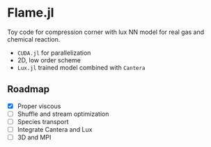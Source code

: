 # Flame.jl

Toy code for compression corner with lux NN model for real gas and chemical reaction.

- `CUDA.jl` for parallelization
- 2D, low order scheme
- `Lux.jl` trained model combined with `Cantera`

## Roadmap
- [x] Proper viscous
- [ ] Shuffle and stream optimization
- [ ] Species transport
- [ ] Integrate Cantera and Lux
- [ ] 3D and MPI